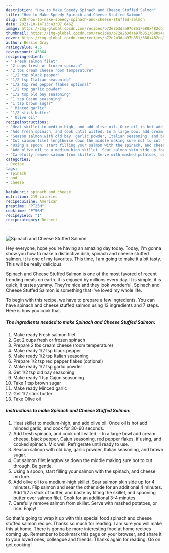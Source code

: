 ```yaml
---
description: "How to Make Speedy Spinach and Cheese Stuffed Salmon"
title: "How to Make Speedy Spinach and Cheese Stuffed Salmon"
slug: 830-how-to-make-speedy-spinach-and-cheese-stuffed-salmon
date: 2021-10-14T13:43:07.646Z
image: https://img-global.cpcdn.com/recipes/b72e2b3daa97b851/680x482cq70/spinach-and-cheese-stuffed-salmon-recipe-main-photo.jpg
thumbnail: https://img-global.cpcdn.com/recipes/b72e2b3daa97b851/680x482cq70/spinach-and-cheese-stuffed-salmon-recipe-main-photo.jpg
cover: https://img-global.cpcdn.com/recipes/b72e2b3daa97b851/680x482cq70/spinach-and-cheese-stuffed-salmon-recipe-main-photo.jpg
author: Bessie Gray
ratingvalue: 4.5
reviewcount: 45864
recipeingredient:
- " Fresh salmon filet"
- "2 cups fresh or frozen spinach"
- "2 tbs cream cheese room temperature"
- "1/2 tsp black pepper"
- "1/2 tsp Italian seasoning"
- "1/2 tsp red pepper flakes optional"
- "1/2 tsp garlic powder"
- "1/2 tsp old bay seasoning"
- "1 tsp Cajun seasoning"
- "1 tsp brown sugar"
- " Minced garlic"
- "1/2 stick butter"
- " Olive oil"
recipeinstructions:
- "Heat skillet to medium-high, and add olive oil. Once oil is hot add minced garlic, and cook for 30-60 seconds."
- "Add fresh spinach, and cook until wilted. In a large bowl add cream cheese, black pepper, Cajun seasoning, red pepper flakes, if using, and cooked spinach. Mix well. Refrigerate until ready to use."
- "Season salmon with old bay, garlic powder, Italian seasoning, and brown sugar."
- "Cut salmon filet lengthwise down the middle making sure not to cut through. Be gentle."
- "Using a spoon, start filling your salmon with the spinach, and cheese mixture."
- "Add olive oil to a medium-high skillet. Sear salmon skin side up for 4 minutes. Flip salmon and sear the other side for an additional 4 minutes. Add 1/2 a stick of butter, and baste by tilting the skillet, and spooning butter over salmon filet. Cook for an additional 3-4 minutes."
- "Carefully remove salmon from skillet. Serve with mashed potatoes, or rice. Enjoy!"
categories:
- Recipe
tags:
- spinach
- and
- cheese

katakunci: spinach and cheese 
nutrition: 219 calories
recipecuisine: American
preptime: "PT25M"
cooktime: "PT56M"
recipeyield: "1"
recipecategory: Dessert

---
```



![Spinach and Cheese Stuffed Salmon](https://img-global.cpcdn.com/recipes/b72e2b3daa97b851/680x482cq70/spinach-and-cheese-stuffed-salmon-recipe-main-photo.jpg)

Hey everyone, hope you're having an amazing day today. Today, I'm gonna show you how to make a distinctive dish, spinach and cheese stuffed salmon. It is one of my favorites. This time, I am going to make it a bit tasty. This will be really delicious.

Spinach and Cheese Stuffed Salmon is one of the most favored of recent trending meals on earth. It is enjoyed by millions every day. It is simple, it is quick, it tastes yummy. They're nice and they look wonderful. Spinach and Cheese Stuffed Salmon is something that I've loved my whole life.




To begin with this recipe, we have to prepare a few ingredients. You can have spinach and cheese stuffed salmon using 13 ingredients and 7 steps. Here is how you cook that.

<!--inarticleads1-->

##### The ingredients needed to make Spinach and Cheese Stuffed Salmon:

1. Make ready  Fresh salmon filet
1. Get 2 cups fresh or frozen spinach
1. Prepare 2 tbs cream cheese (room temperature)
1. Make ready 1/2 tsp black pepper
1. Make ready 1/2 tsp Italian seasoning
1. Prepare 1/2 tsp red pepper flakes (optional)
1. Make ready 1/2 tsp garlic powder
1. Get 1/2 tsp old bay seasoning
1. Make ready 1 tsp Cajun seasoning
1. Take 1 tsp brown sugar
1. Make ready  Minced garlic
1. Get 1/2 stick butter
1. Take  Olive oil




<!--inarticleads2-->

##### Instructions to make Spinach and Cheese Stuffed Salmon:

1. Heat skillet to medium-high, and add olive oil. Once oil is hot add minced garlic, and cook for 30-60 seconds.
1. Add fresh spinach, and cook until wilted. - In a large bowl add cream cheese, black pepper, Cajun seasoning, red pepper flakes, if using, and cooked spinach. Mix well. Refrigerate until ready to use.
1. Season salmon with old bay, garlic powder, Italian seasoning, and brown sugar.
1. Cut salmon filet lengthwise down the middle making sure not to cut through. Be gentle.
1. Using a spoon, start filling your salmon with the spinach, and cheese mixture.
1. Add olive oil to a medium-high skillet. Sear salmon skin side up for 4 minutes. Flip salmon and sear the other side for an additional 4 minutes. Add 1/2 a stick of butter, and baste by tilting the skillet, and spooning butter over salmon filet. Cook for an additional 3-4 minutes.
1. Carefully remove salmon from skillet. Serve with mashed potatoes, or rice. Enjoy!




So that's going to wrap it up with this special food spinach and cheese stuffed salmon recipe. Thanks so much for reading. I am sure you will make this at home. There is gonna be more interesting food at home recipes coming up. Remember to bookmark this page on your browser, and share it to your loved ones, colleague and friends. Thanks again for reading. Go on get cooking!
